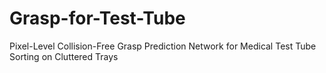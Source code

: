 # Grasp-for-Test-Tube
Pixel-Level Collision-Free Grasp Prediction Network for Medical Test Tube Sorting on Cluttered Trays
